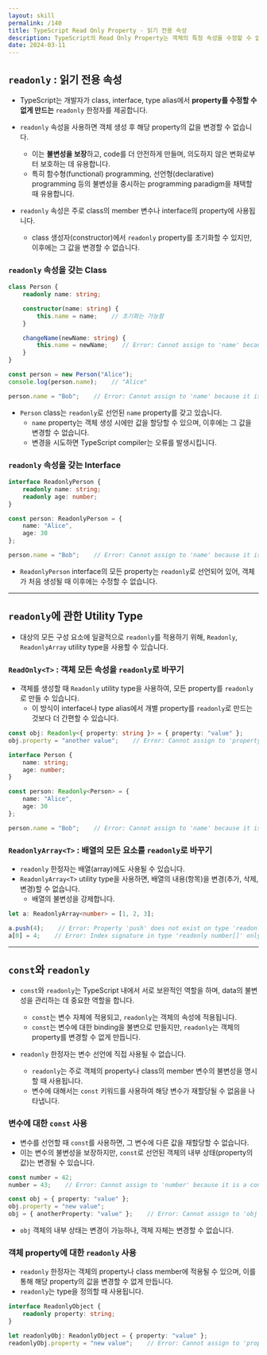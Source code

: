 ```yaml
---
layout: skill
permalink: /140
title: TypeScript Read Only Property - 읽기 전용 속성
description: TypeScript의 Read Only Property는 객체의 특정 속성을 수정할 수 없게 만드는 방법으로, 객체 생성 후 해당 속성의 값을 변경할 수 없습니다.
date: 2024-03-11
---
```



## `readonly` : 읽기 전용 속성

- TypeScript는 개발자가 class, interface, type alias에서 **property를 수정할 수 없게 만드는** `readonly` 한정자를 제공합니다.
- `readonly` 속성을 사용하면 객체 생성 후 해당 property의 값을 변경할 수 없습니다.
    - 이는 **불변성을 보장**하고, code를 더 안전하게 만들며, 의도하지 않은 변화로부터 보호하는 데 유용합니다.
    - 특히 함수형(functional) programming, 선언형(declarative) programming 등의 불변성을 중시하는 programming paradigm을 채택할 때 유용합니다.

- `readonly` 속성은 주로 class의 member 변수나 interface의 property에 사용됩니다.
    - class 생성자(constructor)에서 `readonly` property를 초기화할 수 있지만, 이후에는 그 값을 변경할 수 없습니다.


### `readonly` 속성을 갖는 Class

```typescript
class Person {
    readonly name: string;

    constructor(name: string) {
        this.name = name;    // 초기화는 가능함
    }

    changeName(newName: string) {
        this.name = newName;    // Error: Cannot assign to 'name' because it is a read-only property.
    }
}

const person = new Person("Alice");
console.log(person.name);    // "Alice"

person.name = "Bob";    // Error: Cannot assign to 'name' because it is a read-only property.
```

- `Person` class는 `readonly`로 선언된 `name` property를 갖고 있습니다.
    - `name` property는 객체 생성 시에만 값을 할당할 수 있으며, 이후에는 그 값을 변경할 수 없습니다.
    - 변경을 시도하면 TypeScript compiler는 오류를 발생시킵니다.


### `readonly` 속성을 갖는 Interface

```typescript
interface ReadonlyPerson {
    readonly name: string;
    readonly age: number;
}

const person: ReadonlyPerson = {
    name: "Alice",
    age: 30
};

person.name = "Bob";    // Error: Cannot assign to 'name' because it is a read-only property.
```

- `ReadonlyPerson` interface의 모든 property는 `readonly`로 선언되어 있어, 객체가 처음 생성될 때 이후에는 수정할 수 없습니다.


---


## `readonly`에 관한 Utility Type

- 대상의 모든 구성 요소에 일괄적으로 `readonly`를 적용하기 위해, `Readonly`, `ReadonlyArray` utility type을 사용할 수 있습니다.


### `ReadOnly<T>` : 객체 모든 속성을 `readonly`로 바꾸기

- 객체를 생성할 때 `Readonly` utility type을 사용하여, 모든 property를 `readonly`로 만들 수 있습니다.
    - 이 방식이 interface나 type alias에서 개별 property를 `readonly`로 만드는 것보다 더 간편할 수 있습니다.

```typescript
const obj: Readonly<{ property: string }> = { property: "value" };
obj.property = "another value";    // Error: Cannot assign to 'property' because it is a read-only property.
```

```typescript
interface Person {
    name: string;
    age: number;
}

const person: Readonly<Person> = {
    name: "Alice",
    age: 30
};

person.name = "Bob";    // Error: Cannot assign to 'name' because it is a read-only property.
```


### `ReadonlyArray<T>` : 배열의 모든 요소를 `readonly`로 바꾸기

- `readonly` 한정자는 배열(array)에도 사용될 수 있습니다.
- `ReadonlyArray<T>` utility type을 사용하면, 배열의 내용(항목)을 변경(추가, 삭제, 변경)할 수 없습니다.
    - 배열의 불변성을 강제합니다.

```typescript
let a: ReadonlyArray<number> = [1, 2, 3];

a.push(4);    // Error: Property 'push' does not exist on type 'readonly number[]'.
a[0] = 4;    // Error: Index signature in type 'readonly number[]' only permits reading.
```


---


## `const`와 `readonly`

- `const`와 `readonly`는 TypeScript 내에서 서로 보완적인 역할을 하며, data의 불변성을 관리하는 데 중요한 역할을 합니다.
    - `const`는 변수 자체에 적용되고, `readonly`는 객체의 속성에 적용됩니다.
    - `const`는 변수에 대한 binding을 불변으로 만들지만, `readonly`는 객체의 property를 변경할 수 없게 만듭니다.

- `readonly` 한정자는 변수 선언에 직접 사용될 수 없습니다.
    - `readonly`는 주로 객체의 property나 class의 member 변수의 불변성을 명시할 때 사용됩니다.
    - 변수에 대해서는 `const` 키워드를 사용하여 해당 변수가 재할당될 수 없음을 나타냅니다.


### 변수에 대한 `const` 사용

- 변수를 선언할 때 `const`를 사용하면, 그 변수에 다른 값을 재할당할 수 없습니다.
- 이는 변수의 불변성을 보장하지만, `const`로 선언된 객체의 내부 상태(property의 값)는 변경될 수 있습니다.

```typescript
const number = 42;
number = 43;    // Error: Cannot assign to 'number' because it is a constant.

const obj = { property: "value" };
obj.property = "new value";
obj = { anotherProperty: "value" };    // Error: Cannot assign to 'obj' because it is a constant.
```

- `obj` 객체의 내부 상태는 변경이 가능하나, 객체 자체는 변경할 수 없습니다.


### 객체 property에 대한 `readonly` 사용

- `readonly` 한정자는 객체의 property나 class member에 적용될 수 있으며, 이를 통해 해당 property의 값을 변경할 수 없게 만듭니다.
- `readonly`는 type을 정의할 때 사용됩니다.

```typescript
interface ReadonlyObject {
    readonly property: string;
}

let readonlyObj: ReadonlyObject = { property: "value" };
readonlyObj.property = "new value";    // Error: Cannot assign to 'property' because it is a read-only property.
```
